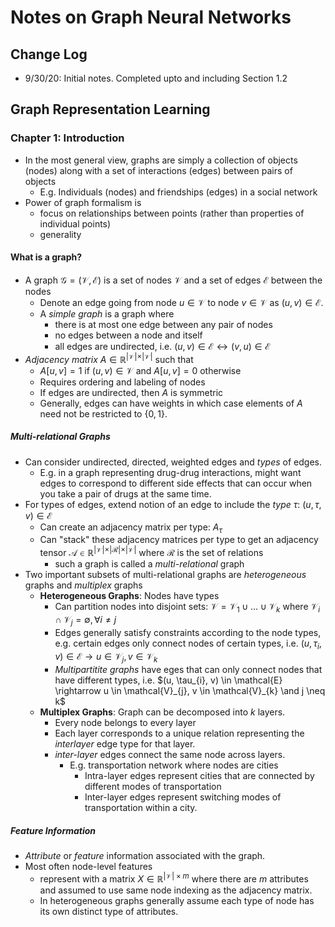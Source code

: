 # Notes on Graph Neural Networks

## Change Log

* 9/30/20: Initial notes. Completed upto and including Section 1.2

## Graph Representation Learning

### Chapter 1: Introduction

* In the most general view, graphs are simply a collection of objects (nodes) along with a set of interactions (edges) between pairs of objects
  * E.g. Individuals (nodes) and friendships (edges) in a social network
* Power of graph formalism is
  * focus on relationships between points (rather than properties of individual points)
  * generality

#### What is a graph?

* A graph $\mathcal{G} = (\mathcal{V, E})$ is a set of nodes $\mathcal{V}$ and a set of edges $\mathcal{E}$ between the nodes
  * Denote an edge going from node $u \in \mathcal{V}$ to node $v \in \mathcal{V}$ as $(u, v) \in \mathcal{E}$. 
  * A *simple graph* is a graph where
    * there is at most one edge between any pair of nodes
    * no edges between a node and itself
    * all edges are undirected, i.e. $(u, v) \in \mathcal{E} \leftrightarrow (v, u) \in \mathcal{E}$ 
* *Adjacency matrix* $A \in \mathbb{R}^{\vert \mathcal{V} \vert \times \vert \mathcal{V} \vert}$ such that
  * $A[u,v] = 1$ if $(u,v) \in \mathcal{V}$ and $A[u,v]=0$ otherwise
  * Requires ordering and labeling of nodes
  * If edges are undirected, then $A$ is symmetric
  * Generally, edges can have weights in which case elements of $A$ need not be restricted to $\left \{0,1 \right \}$. 

##### Multi-relational Graphs

* Can consider undirected, directed, weighted edges and *types* of edges. 
  * E.g. in a graph representing drug-drug interactions, might want edges to correspond to different side effects that can occur when you take a pair of drugs at the same time.
* For types of edges, extend notion of an edge to include the *type* $\tau$: $(u, \tau, v) \in \mathcal{E}$ 
  * Can create an adjacency matrix per type: $A_{\tau}$ 
  * Can "stack" these adjacency matrices per type to get an adjacency tensor $\mathcal{A} \in \mathbb{R}^{\vert \mathcal{V} \vert \times \vert \mathcal{R} \vert \times \vert \mathcal{V} \vert}$ where $\mathcal{R}$ is the set of relations
    * such a graph is called a *multi-relational* graph
* Two important subsets of multi-relational graphs are *heterogeneous* graphs and *multiplex* graphs
  * **Heterogeneous Graphs**: Nodes have types
    * Can partition nodes into disjoint sets: $\mathcal{V} = \mathcal{V}_{1} \cup \ldots \cup \mathcal{V}_{k}$ where $\mathcal{V}_{i} \cap \mathcal{V}_{j} = \emptyset, \forall i \neq j$ 
    * Edges generally satisfy constraints according to the node types, e.g. certain edges only connect nodes of certain types, i.e. $(u, \tau_{i}, v) \in \mathcal{E} \rightarrow u \in \mathcal{V}_{j}, v \in \mathcal{V}_{k}$ 
    * *Multipartitite graphs* have eges that can only connect nodes that have different types, i.e. $(u, \tau_{i}, v) \in \mathcal{E} \rightarrow u \in \mathcal{V}_{j}, v \in \mathcal{V}_{k} \and j \neq k$
  * **Multiplex Graphs**: Graph can be decomposed into $k$ layers.
    * Every node belongs to every layer
    * Each layer corresponds to a unique relation representing the *interlayer* edge type for that layer. 
    * *inter-layer* edges connect the same node across layers. 
      * E.g. transportation network where nodes are cities
        * Intra-layer edges represent cities that are connected by different modes of transportation
        * Inter-layer edges represent switching modes of transportation within a city.

##### Feature Information 

* *Attribute* or *feature* information associated with the graph. 
* Most often node-level features
  * represent with a matrix $X \in \mathbb{R}^{\vert \mathcal{V} \vert \times m}$ where there are $m$ attributes and assumed to use same node indexing as the adjacency matrix.
  * In heterogeneous graphs generally assume each type of node has its own distinct type of attributes.